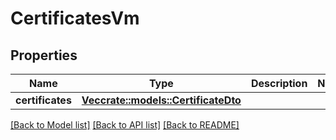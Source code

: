 # CertificatesVm

## Properties

Name | Type | Description | Notes
------------ | ------------- | ------------- | -------------
**certificates** | [**Vec<crate::models::CertificateDto>**](CertificateDto.md) |  | 

[[Back to Model list]](../README.md#documentation-for-models) [[Back to API list]](../README.md#documentation-for-api-endpoints) [[Back to README]](../README.md)


